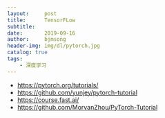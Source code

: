 ```yaml
---
layout:     post
title:      TensorFLow
subtitle:   
date:       2019-09-16
author:     bjmsong
header-img: img/dl/pytorch.jpg
catalog: true
tags:
    - 深度学习
---
```


- https://pytorch.org/tutorials/
- https://github.com/yunjey/pytorch-tutorial
- https://course.fast.ai/
- https://github.com/MorvanZhou/PyTorch-Tutorial
